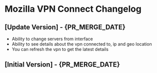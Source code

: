# Mozilla VPN Connect Changelog

## [Update Version] - {PR_MERGE_DATE}

- Ability to change servers from interface
- Ability to see details about the vpn connected to, ip and geo location
- You can refresh the vpn to get the latest details

## [Initial Version] - {PR_MERGE_DATE}